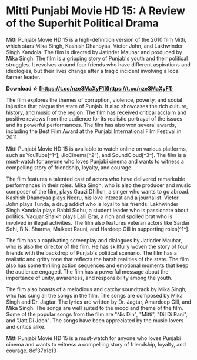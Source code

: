 
 
# Mitti Punjabi Movie HD 15: A Review of the Superhit Political Drama
  
Mitti Punjabi Movie HD 15 is a high-definition version of the 2010 film Mitti, which stars Mika Singh, Kashish Dhanoyaa, Victor John, and Lakhwinder Singh Kandola. The film is directed by Jatinder Mauhar and produced by Mika Singh. The film is a gripping story of Punjab's youth and their political struggles. It revolves around four friends who have different aspirations and ideologies, but their lives change after a tragic incident involving a local farmer leader.
 
**Download ☆ [https://t.co/nze3MaXyF1](https://t.co/nze3MaXyF1)**


  
The film explores the themes of corruption, violence, poverty, and social injustice that plague the state of Punjab. It also showcases the rich culture, history, and music of the region. The film has received critical acclaim and positive reviews from the audience for its realistic portrayal of the issues and its powerful performances. The film has also won several awards, including the Best Film Award at the Punjabi International Film Festival in 2011.
  
Mitti Punjabi Movie HD 15 is available to watch online on various platforms, such as YouTube[^1^], JioCinema[^2^], and SoundCloud[^3^]. The film is a must-watch for anyone who loves Punjabi cinema and wants to witness a compelling story of friendship, loyalty, and courage.
  
The film features a talented cast of actors who have delivered remarkable performances in their roles. Mika Singh, who is also the producer and music composer of the film, plays Gaazi Dhillon, a singer who wants to go abroad. Kashish Dhanoyaa plays Neeru, his love interest and a journalist. Victor John plays Tunda, a drug addict who is loyal to his friends. Lakhwinder Singh Kandola plays Rabbi Sidhu, a student leader who is passionate about politics. Vaquar Shaikh plays Lalli Brar, a rich and spoiled brat who is involved in illegal activities. The film also features veteran actors like Sardar Sohi, B.N. Sharma, Malkeet Rauni, and Hardeep Gill in supporting roles[^1^].
  
The film has a captivating screenplay and dialogues by Jatinder Mauhar, who is also the director of the film. He has skillfully woven the story of four friends with the backdrop of Punjab's political scenario. The film has a realistic and gritty tone that reflects the harsh realities of the state. The film also has some thrilling action sequences and emotional moments that keep the audience engaged. The film has a powerful message about the importance of unity, awareness, and responsibility among the youth.
  
The film also boasts of a melodious and catchy soundtrack by Mika Singh, who has sung all the songs in the film. The songs are composed by Mika Singh and Dr. Jagtar. The lyrics are written by Dr. Jagtar, Amardeep Gill, and Mika Singh. The songs are well suited to the mood and theme of the film. Some of the popular songs from the film are "Nis Din", "Mitti", "Dil Di Rani", and "Jatt Di Joon". The songs have been appreciated by the music lovers and critics alike.
  
Mitti Punjabi Movie HD 15 is a must-watch for anyone who loves Punjabi cinema and wants to witness a compelling story of friendship, loyalty, and courage.
 8cf37b1e13
 
